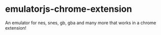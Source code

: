# emulatorjs-chrome-extension
An emulator for nes, snes, gb, gba and many more that works in a chrome extension!
